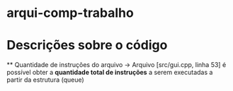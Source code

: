 # arqui-comp-trabalho

# Descrições sobre o código

** Quantidade de instruções do arquivo
 -> Arquivo [src/gui.cpp, linha 53] é possível obter a <strong>quantidade total de instruções</strong> a serem executadas a partir da estrutura (queue)
